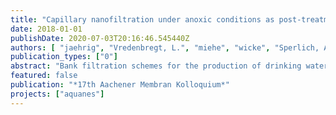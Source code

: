 ```yaml
---
title: "Capillary nanofiltration under anoxic conditions as post-treatment after bank filtration – improvement of chemical cleaning and removal of sulphate and organic micropollutants"
date: 2018-01-01
publishDate: 2020-07-03T20:16:46.545440Z
authors: [ "jaehrig", "Vredenbregt, L.", "miehe", "wicke", "Sperlich, A." ]
publication_types: ["0"]
abstract: "Bank filtration schemes for the production of drinking water are increasingly affected by constituents such as sulphate and organic micropollutants (OMP) in the source water. Within the European project AquaNES, the combination of bank filtration followed by capillary nanofiltration (NF) is being demonstrated as a potential solution for these challenges at pilot scale. As the bank filtration process reliably reduces total and dissolved organic carbon (TOC/DOC), biopolymers, algae and particles, membrane fouling is reduced resulting in a long term stability of operation of the NF. With the new developed membrane module for capillary NF a reduction of sulphate, selected micropollutants (depending on size & charge) and hardness can be achieved together with further removal of DOC. Dissolved iron and manganese concentrations in bank filtrate were not a problem for the capillary NF under anoxic conditions with a good cleaning concept including backwash with anoxic permeate, forward flush and chemical cleaning."
featured: false
publication: "*17th Aachener Membran Kolloquium*"
projects: ["aquanes"]
---
```


